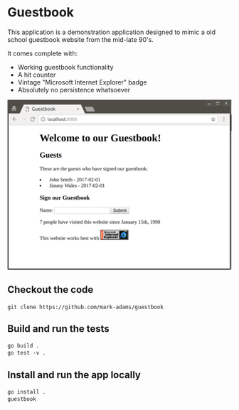 # Guestbook

This application is a demonstration application designed to mimic a old school
guestbook website from the mid-late 90's.

It comes complete with:

* Working guestbook functionality
* A hit counter
* Vintage "Microsoft Internet Explorer" badge
* Absolutely no persistence whatsoever

![Screenshot](https://github.com/mark-adams/guestbook/blob/master/screenshot.png?raw=true)

## Checkout the code
```
git clone https://github.com/mark-adams/guestbook
```

## Build and run the tests
```
go build .
go test -v .
```

## Install and run the app locally
```
go install .
guestbook
```
